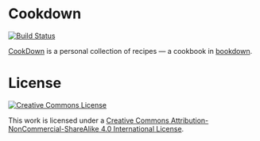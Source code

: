 # Cookdown

[![Build Status](https://travis-ci.org/ellisvalentiner/CookDown.svg)](https://travis-ci.org/ellisvalentiner/CookDown)

[CookDown](https://cookdown.ellisvalentiner.com) is a personal collection of recipes — a cookbook in [bookdown](https://bookdown.org).

# License

[![Creative Commons License](https://i.creativecommons.org/l/by-nc-sa/4.0/80x15.png)](http://creativecommons.org/licenses/by-nc-sa/4.0/)

This work is licensed under a [Creative Commons Attribution-NonCommercial-ShareAlike 4.0 International License](http://creativecommons.org/licenses/by-nc-sa/4.0/).
